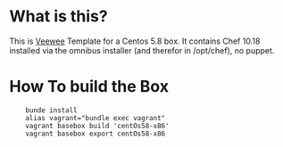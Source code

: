 # What is this?
This is [Veewee](https://github.com/jedi4ever/veewee) Template for a Centos 5.8 box. It contains Chef 10.18 installed via the omnibus installer (and therefor in /opt/chef), no puppet.

# How To build the Box

		bunde install
		alias vagrant="bundle exec vagrant"
		vagrant basebox build 'centOs58-x86'
		vagrant basebox export centOs58-x86
		

